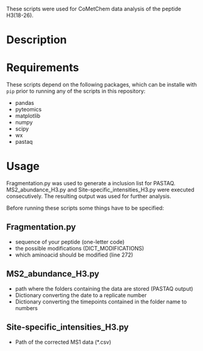 These scripts were used for CoMetChem data analysis of the peptide H3(18-26).
# Description

# Requirements

These scripts depend on the following packages, which can be installe with `pip`
prior to running any of the scripts in this repository:

- pandas
- pyteomics
- matplotlib
- numpy
- scipy
- wx
- pastaq


# Usage
Fragmentation.py was used to generate a inclusion list for PASTAQ.
MS2_abundance_H3.py and Site-specific_intensities_H3.py were executed consecutively. The resulting output was used for further analysis.

Before running these scripts some things have to be specified:

## Fragmentation.py
- sequence of your peptide (one-letter code)
- the possible modifications (DICT_MODIFICATIONS)
- which aminoacid should be modified (line 272)

## MS2_abundance_H3.py
- path where the folders containing the data are stored (PASTAQ output)
- Dictionary converting the date to a replicate number
- Dictionary converting the timepoints contained in the folder name to numbers

## Site-specific_intensities_H3.py
- Path of the corrected MS1 data (*.csv)
